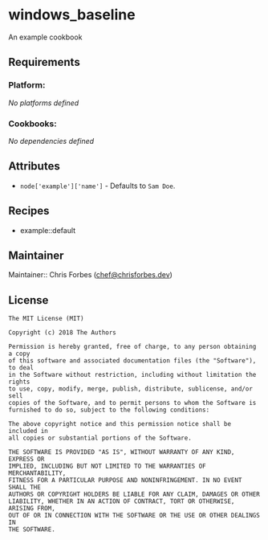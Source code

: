 # windows_baseline

An example cookbook

## Requirements

### Platform:

_No platforms defined_

### Cookbooks:

_No dependencies defined_

## Attributes

- `node['example']['name']` - Defaults to `Sam Doe`.

## Recipes

- example::default

## Maintainer

Maintainer:: Chris Forbes ([chef@chrisforbes.dev](chef@chrisforbes.dev))

## License

```
The MIT License (MIT)

Copyright (c) 2018 The Authors

Permission is hereby granted, free of charge, to any person obtaining a copy
of this software and associated documentation files (the "Software"), to deal
in the Software without restriction, including without limitation the rights
to use, copy, modify, merge, publish, distribute, sublicense, and/or sell
copies of the Software, and to permit persons to whom the Software is
furnished to do so, subject to the following conditions:

The above copyright notice and this permission notice shall be included in
all copies or substantial portions of the Software.

THE SOFTWARE IS PROVIDED "AS IS", WITHOUT WARRANTY OF ANY KIND, EXPRESS OR
IMPLIED, INCLUDING BUT NOT LIMITED TO THE WARRANTIES OF MERCHANTABILITY,
FITNESS FOR A PARTICULAR PURPOSE AND NONINFRINGEMENT. IN NO EVENT SHALL THE
AUTHORS OR COPYRIGHT HOLDERS BE LIABLE FOR ANY CLAIM, DAMAGES OR OTHER
LIABILITY, WHETHER IN AN ACTION OF CONTRACT, TORT OR OTHERWISE, ARISING FROM,
OUT OF OR IN CONNECTION WITH THE SOFTWARE OR THE USE OR OTHER DEALINGS IN
THE SOFTWARE.
```
